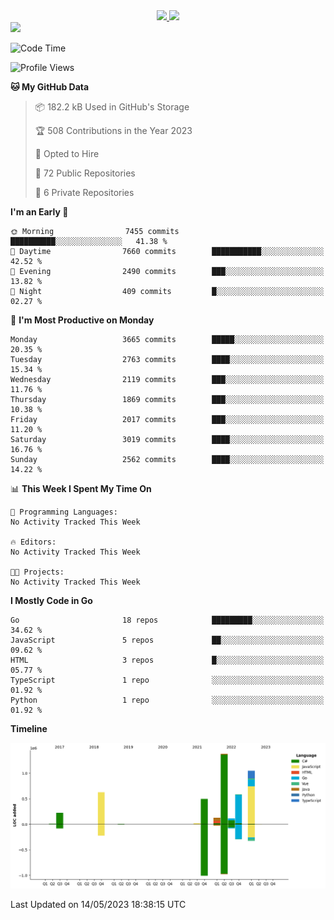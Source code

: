 <div align="center">
  <a href="https://github.com/arielsrv">
    <img height="180em" src="https://github-readme-stats.vercel.app/api?username=arielsrv&show_icons=true&theme=radical&include_all_commits=true&count_private=true"/>
    <img height="180em" src="https://github-readme-stats.vercel.app/api/top-langs/?username=arielsrv&layout=compact&langs_count=10&theme=radical"/>
 </a>
</div>

<div>
  <a href="https://www.linkedin.com/in/arielpineiro/" target="_blank">
    <img src="https://img.shields.io/badge/-LinkedIn-%230077B5?style=for-the-badge&logo=linkedin&logoColor=white" target="_blank">
  </a>
</div>

<!--START_SECTION:waka-->
![Code Time](http://img.shields.io/badge/Code%20Time-0%20secs-blue)

![Profile Views](http://img.shields.io/badge/Profile%20Views-0-blue)

**🐱 My GitHub Data** 

> 📦 182.2 kB Used in GitHub's Storage 
 > 
> 🏆 508 Contributions in the Year 2023
 > 
> 💼 Opted to Hire
 > 
> 📜 72 Public Repositories 
 > 
> 🔑 6 Private Repositories 
 > 
**I'm an Early 🐤** 

```text
🌞 Morning                7455 commits        ██████████░░░░░░░░░░░░░░░   41.38 % 
🌆 Daytime                7660 commits        ███████████░░░░░░░░░░░░░░   42.52 % 
🌃 Evening                2490 commits        ███░░░░░░░░░░░░░░░░░░░░░░   13.82 % 
🌙 Night                  409 commits         █░░░░░░░░░░░░░░░░░░░░░░░░   02.27 % 
```
📅 **I'm Most Productive on Monday** 

```text
Monday                   3665 commits        █████░░░░░░░░░░░░░░░░░░░░   20.35 % 
Tuesday                  2763 commits        ████░░░░░░░░░░░░░░░░░░░░░   15.34 % 
Wednesday                2119 commits        ███░░░░░░░░░░░░░░░░░░░░░░   11.76 % 
Thursday                 1869 commits        ███░░░░░░░░░░░░░░░░░░░░░░   10.38 % 
Friday                   2017 commits        ███░░░░░░░░░░░░░░░░░░░░░░   11.20 % 
Saturday                 3019 commits        ████░░░░░░░░░░░░░░░░░░░░░   16.76 % 
Sunday                   2562 commits        ████░░░░░░░░░░░░░░░░░░░░░   14.22 % 
```


📊 **This Week I Spent My Time On** 

```text
💬 Programming Languages: 
No Activity Tracked This Week

🔥 Editors: 
No Activity Tracked This Week

🐱‍💻 Projects: 
No Activity Tracked This Week
```

**I Mostly Code in Go** 

```text
Go                       18 repos            █████████░░░░░░░░░░░░░░░░   34.62 % 
JavaScript               5 repos             ██░░░░░░░░░░░░░░░░░░░░░░░   09.62 % 
HTML                     3 repos             █░░░░░░░░░░░░░░░░░░░░░░░░   05.77 % 
TypeScript               1 repo              ░░░░░░░░░░░░░░░░░░░░░░░░░   01.92 % 
Python                   1 repo              ░░░░░░░░░░░░░░░░░░░░░░░░░   01.92 % 
```



**Timeline**

![Lines of Code chart](https://raw.githubusercontent.com/arielsrv/arielsrv/main/assets/bar_graph.png)


 Last Updated on 14/05/2023 18:38:15 UTC
<!--END_SECTION:waka-->
